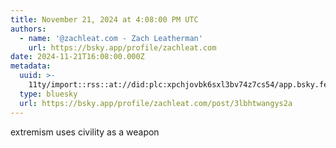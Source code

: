 ```yaml
---
title: November 21, 2024 at 4:08:00 PM UTC
authors:
  - name: '@zachleat.com - Zach Leatherman'
    url: https://bsky.app/profile/zachleat.com
date: 2024-11-21T16:08:00.000Z
metadata:
  uuid: >-
    11ty/import::rss::at://did:plc:xpchjovbk6sxl3bv74z7cs54/app.bsky.feed.post/3lbhtwangys2a
  type: bluesky
  url: https://bsky.app/profile/zachleat.com/post/3lbhtwangys2a
---
```

extremism uses civility as a weapon